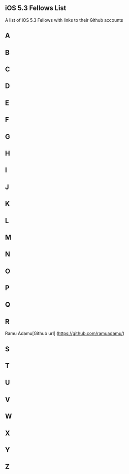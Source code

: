 ## iOS 5.3 Fellows List

A list of iOS 5.3 Fellows with links to their Github accounts

## A 

## B 

## C

## D

## E 

## F

## G

## H 

## I 

## J

## K

## L

## M

## N

## O

## P

## Q
 
## R
 Ramu Adamu[Github url] (https://github.com/ramuadamu/)
## S 

## T

## U

## V

## W

## X

## Y

## Z

